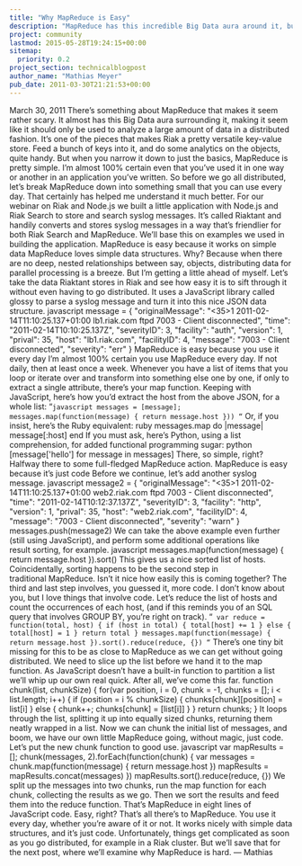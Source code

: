 ```yaml
---
title: "Why MapReduce is Easy"
description: "MapReduce has this incredible Big Data aura around it, but it's actually not that hard, when used in the small."
project: community
lastmod: 2015-05-28T19:24:15+00:00
sitemap:
  priority: 0.2
project_section: technicalblogpost
author_name: "Mathias Meyer"
pub_date: 2011-03-30T21:21:53+00:00
---
```

March 30, 2011
There’s something about MapReduce that makes it seem rather scary. It almost has this Big Data aura surrounding it, making it seem like it should only be used to analyze a large amount of data in a distributed fashion. It’s one of the pieces that makes Riak a pretty versatile key-value store. Feed a bunch of keys into it, and do some analytics on the objects, quite handy.
But when you narrow it down to just the basics, MapReduce is pretty simple. I’m almost 100% certain even that you’ve used it in one way or another in an application you’ve written. So before we go all distributed, let’s break MapReduce down into something small that you can use every day. That certainly has helped me understand it much better.
For our webinar on Riak and Node.js we built a little application with Node.js and Riak Search to store and search syslog messages. It’s called Riaktant and handily converts and stores syslog messages in a way that’s friendlier for both Riak Search and MapReduce. We’ll base this on examples we used in building the application.
MapReduce is easy because it works on simple data
MapReduce loves simple data structures. Why? Because when there are no deep, nested relationships between say, objects, distributing data for parallel processing is a breeze. But I’m getting a little ahead of myself.
Let’s take the data Riaktant stores in Riak and see how easy it is to sift through it without even having to go distributed. It uses a JavaScript library called glossy to parse a syslog message and turn it into this nice JSON data structure.
javascript
message = {
"originalMessage": "<35>1 2011-02-14T11:10:25.137+01:00 lb1.riak.com ftpd 7003 - Client disconnected",
"time": "2011-02-14T10:10:25.137Z",
"severityID": 3,
"facility": "auth",
"version": 1,
"prival": 35,
"host": "lb1.riak.com",
"facilityID": 4,
"message": "7003 - Client disconnected",
"severity": "err"
}
MapReduce is easy because you use it every day
I’m almost 100% certain you use MapReduce every day. If not daily, then at least once a week. Whenever you have a list of items that you loop or iterate over and transform into something else one by one, if only to extract a single attribute, there’s your map function.
Keeping with JavaScript, here’s how you’d extract the host from the above JSON, for a whole list:
“`javascript
messages = [message];
messages.map(function(message) {
return message.host
}))
“`
Or, if you insist, here’s the Ruby equivalent:
ruby
messages.map do |message|
message[:host]
end
If you must ask, here’s Python, using a list comprehension, for added functional programming sugar:
python
[message['hello'] for message in messages]
There, so simple, right? Halfway there to some full-fledged MapReduce action.
MapReduce is easy because it’s just code
Before we continue, let’s add another syslog message.
javascript
message2 = {
"originalMessage": "<35>1 2011-02-14T11:10:25.137+01:00 web2.riak.com ftpd 7003 - Client disconnected",
"time": "2011-02-14T10:12:37.137Z",
"severityID": 3,
"facility": "http",
"version": 1,
"prival": 35,
"host": "web2.riak.com",
"facilityID": 4,
"message": "7003 - Client disconnected",
"severity": "warn"
}
messages.push(message2)
We can take the above example even further (still using JavaScript), and perform some additional operations like result sorting, for example.
javascript
messages.map(function(message) {
return message.host
}).sort()
This gives us a nice sorted list of hosts. Coincidentally, sorting happens to be the second step in traditional MapReduce. Isn’t it nice how easily this is coming together?
The third and last step involves, you guessed it, more code. I don’t know about you, but I love things that involve code. Let’s reduce the list of hosts and count the occurrences of each host, (and if this reminds you of an SQL query that involves GROUP BY, you’re right on track).
“`
var reduce = function(total, host) {
if (host in total) {
total[host] += 1
} else {
total[host] = 1
}
return total
}
messages.map(function(message) {
return message.host
}).sort().reduce(reduce, {})
“`
There’s one tiny bit missing for this to be as close to MapReduce as we can get without going distributed. We need to slice up the list before we hand it to the map function. As JavaScript doesn’t have a built-in function to partition a list we’ll whip up our own real quick. After all, we’ve come this far.
function chunk(list, chunkSize) {
for(var position, i = 0, chunk = -1, chunks = []; i < list.length; i++) {
if (position = i % chunkSize) {
chunks[chunk][position] = list[i]
} else {
chunk++;
chunks[chunk] = [list[i]]
}
}
return chunks;
}
It loops through the list, splitting it up into equally sized chunks, returning them neatly wrapped in a list.
Now we can chunk the initial list of messages, and boom, we have our own little MapReduce going, without magic, just code. Let’s put the new chunk function to good use.
javascript
var mapResults = [];
chunk(messages, 2).forEach(function(chunk) {
var messages = chunk.map(function(message) {
return message.host
})
mapResults = mapResults.concat(messages)
})
mapResults.sort().reduce(reduce, {})
We split up the messages into two chunks, run the map function for each chunk, collecting the results as we go. Then we sort the results and feed them into the reduce function. That’s MapReduce in eight lines of JavaScript code. Easy, right?
That’s all there’s to MapReduce. You use it every day, whether you’re aware of it or not. It works nicely with simple data structures, and it’s just code.
Unfortunately, things get complicated as soon as you go distributed, for example in a Riak cluster. But we’ll save that for the next post, where we’ll examine why MapReduce is hard.
— Mathias
